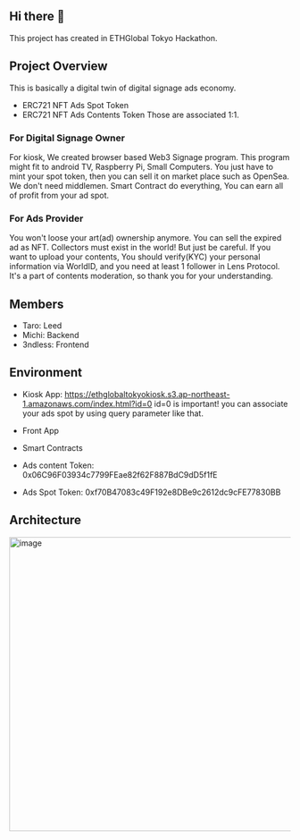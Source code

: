 ## Hi there 👋

<!--

**Here are some ideas to get you started:**

🙋‍♀️ A short introduction - what is your organization all about?
🌈 Contribution guidelines - how can the community get involved?
👩‍💻 Useful resources - where can the community find your docs? Is there anything else the community should know?
🍿 Fun facts - what does your team eat for breakfast?
🧙 Remember, you can do mighty things with the power of [Markdown](https://docs.github.com/github/writing-on-github/getting-started-with-writing-and-formatting-on-github/basic-writing-and-formatting-syntax)
-->

This project has created in ETHGlobal Tokyo Hackathon.

## Project Overview
This is basically a digital twin of digital signage ads economy.
- ERC721 NFT Ads Spot Token
- ERC721 NFT Ads Contents Token
Those are associated 1:1.

### For Digital Signage Owner
For kiosk, We created browser based Web3 Signage program.
This program might fit to android TV, Raspberry Pi, Small Computers.
You just have to mint your spot token, then you can sell it on market place such as OpenSea.
We don't need middlemen. Smart Contract do everything, You can earn all of profit from your ad spot.

### For Ads Provider
You won't loose your art(ad) ownership anymore. You can sell the expired ad as NFT. Collectors must exist in the world!
But just be careful. If you want to upload your contents, You should verify(KYC) your personal information via WorldID, and you need at least 1 follower in Lens Protocol. It's a part of contents moderation, so thank you for your understanding.

## Members
- Taro: Leed
- Michi: Backend
- 3ndless: Frontend

## Environment
- Kiosk App: https://ethglobaltokyokiosk.s3.ap-northeast-1.amazonaws.com/index.html?id=0
  id=0 is important! you can associate your ads spot by using query parameter like that.
  
- Front App
- Smart Contracts
 - Ads content Token: 0x06C96F03934c7799FEae82f62F887BdC9dD5f1fE
 - Ads Spot Token: 0xf70B47083c49F192e8DBe9c2612dc9cFE77830BB
 
## Architecture
<img width="526" alt="image" src="https://user-images.githubusercontent.com/76513865/232230327-3120d87d-9338-4587-8e68-e7c5f954d98a.png">



